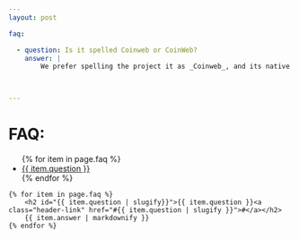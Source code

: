 ```yaml
---
layout: post

faq:

  - question: Is it spelled Coinweb or CoinWeb?
    answer: |
        We prefer spelling the project it as _Coinweb_, and its native currency _XCO_.   



---
```


<h1>FAQ:</h1>

<section class="faq">
    <ul>
        {% for item in page.faq %}
            <li><a href="#{{ item.question | slugify }}">{{ item.question }}</a></li>
        {% endfor %}
    </ul>

    {% for item in page.faq %}
        <h2 id="{{ item.question | slugify}}">{{ item.question }}<a class="header-link" href="#{{ item.question | slugify }}">#</a></h2>
        {{ item.answer | markdownify }}
    {% endfor %}
</section>














